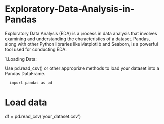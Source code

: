 # Exploratory-Data-Analysis-in-Pandas
Exploratory Data Analysis (EDA) is a process in data analysis that involves examining and understanding the characteristics of a dataset. Pandas, along with other Python libraries like Matplotlib and Seaborn, is a powerful tool used for conducting EDA.

1.Loading Data:

Use pd.read_csv() or other appropriate methods to load your dataset into a Pandas DataFrame.
     
      import pandas as pd

# Load data
df = pd.read_csv('your_dataset.csv')

